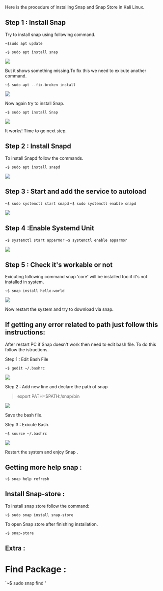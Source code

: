 Here is the procedure of installing Snap and Snap Store in Kali Linux.

## Step 1 : Install Snap

Try to install snap using following command.

`~$sudo apt update  `

[](https://github.com/msrsakib/solution/blob/master/img/kali/03_snap_installation.png)

`~$ sudo apt install snap  `

![](https://github.com/msrsakib/solution/blob/master/img/kali/00_snap_installation.png)

But it shows something missing.To fix this we need to exicute another command.

`~$ sudo apt --fix-broken install `

![](https://github.com/msrsakib/solution/blob/master/img/kali/01_snap_installation.png)

Now again try to install Snap.

`~$ sudo apt install Snap  `

![](https://github.com/msrsakib/solution/blob/master/img/kali/02_snap_installation.png)

It works! Time to go next step.

## Step 2 : Install Snapd

To install Snapd follow the commands. 

`~$ sudo apt install snapd`

![](https://github.com/msrsakib/solution/blob/master/img/kali/04_snap_installation.png)

## Step 3 : Start and add the service to autoload

`~$ sudo systemctl start snapd`
`~$ sudo systemctl enable snapd`

![](https://github.com/msrsakib/solution/blob/master/img/kali/05_snap_installation.png)

## Step 4 :Enable Systemd Unit

`~$ systemctl start apparmor`
`~$ systemctl enable apparmor`

![](https://github.com/msrsakib/solution/blob/master/img/kali/06_snap_installation.png)

## Step 5 : Check it's workable or not

Exicuting following command snap 'core' will be installed too if it's not installed in system.

`~$ snap install hello-world`

![](https://github.com/msrsakib/solution/blob/master/img/kali/07_snap_installation.png)

Now restart the system and try to download via snap.

## If getting any error related to path just follow this instructions:

After restart PC if Snap doesn't work then need to edit bash file. To do this follow the istructions.

Step 1 : Edit Bash File 

`~$ gedit ~/.bashrc`

![](https://github.com/msrsakib/solution/blob/master/img/kali/08_snap_installation.png)

Step 2 : Add new line and declare the path of snap 

> export PATH=$PATH:/snap/bin

![](https://github.com/msrsakib/solution/blob/master/img/kali/09_snap_installation.png)

Save the bash file.

Step 3 : Exicute Bash.

`~$ source ~/.bashrc`

![](https://github.com/msrsakib/solution/blob/master/img/kali/10_snap_installation.png)

Restart the system and enjoy Snap .

## Getting more help snap :

`~$ snap help refresh`

## Install Snap-store :

To install snap store follow the command: 

`~$ sudo snap install snap-store`

To open Snap store after finishing installation.

`~$ snap-store`

## Extra :

# Find Package :

`~$ sudo snap find <package name> '



 






